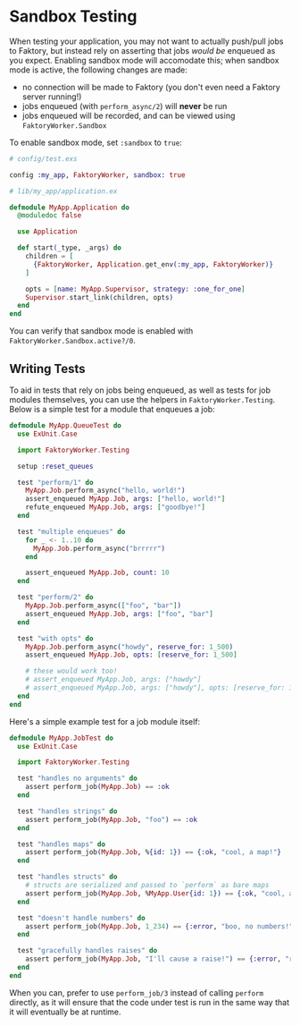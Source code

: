 # Sandbox Testing

When testing your application, you may not want to actually push/pull jobs to
Faktory, but instead rely on asserting that jobs _would be_ enqueued as you
expect. Enabling sandbox mode will accomodate this; when sandbox mode is active,
the following changes are made:

- no connection will be made to Faktory (you don't even need a Faktory server running!)
- jobs enqueued (with `perform_async/2`) will **never** be run
- jobs enqueued will be recorded, and can be viewed using `FaktoryWorker.Sandbox`

To enable sandbox mode, set `:sandbox` to `true`:

```elixir
# config/test.exs

config :my_app, FaktoryWorker, sandbox: true
```

```elixir
# lib/my_app/application.ex

defmodule MyApp.Application do
  @moduledoc false

  use Application

  def start(_type, _args) do
    children = [
      {FaktoryWorker, Application.get_env(:my_app, FaktoryWorker)}
    ]

    opts = [name: MyApp.Supervisor, strategy: :one_for_one]
    Supervisor.start_link(children, opts)
  end
end
```

You can verify that sandbox mode is enabled with `FaktoryWorker.Sandbox.active?/0`.

## Writing Tests

To aid in tests that rely on jobs being enqueued, as well as tests for job modules
themselves, you can use the helpers in `FaktoryWorker.Testing`. Below is a simple
test for a module that enqueues a job:

```elixir
defmodule MyApp.QueueTest do
  use ExUnit.Case

  import FaktoryWorker.Testing

  setup :reset_queues

  test "perform/1" do
    MyApp.Job.perform_async("hello, world!")
    assert_enqueued MyApp.Job, args: ["hello, world!"]
    refute_enqueued MyApp.Job, args: ["goodbye!"]
  end

  test "multiple enqueues" do
    for _ <- 1..10 do
      MyApp.Job.perform_async("brrrrr")
    end

    assert_enqueued MyApp.Job, count: 10
  end

  test "perform/2" do
    MyApp.Job.perform_async(["foo", "bar"])
    assert_enqueued MyApp.Job, args: ["foo", "bar"]
  end

  test "with opts" do
    MyApp.Job.perform_async("howdy", reserve_for: 1_500)
    assert_enqueued MyApp.Job, opts: [reserve_for: 1_500]

    # these would work too!
    # assert_enqueued MyApp.Job, args: ["howdy"]
    # assert_enqueued MyApp.Job, args: ["howdy"], opts: [reserve_for: 1_500]
  end
end
```

Here's a simple example test for a job module itself:

```elixir
defmodule MyApp.JobTest do
  use ExUnit.Case

  import FaktoryWorker.Testing

  test "handles no arguments" do
    assert perform_job(MyApp.Job) == :ok
  end

  test "handles strings" do
    assert perform_job(MyApp.Job, "foo") == :ok
  end

  test "handles maps" do
    assert perform_job(MyApp.Job, %{id: 1}) == {:ok, "cool, a map!"}
  end

  test "handles structs" do
    # structs are serialized and passed to `perform` as bare maps
    assert perform_job(MyApp.Job, %MyApp.User{id: 1}) == {:ok, "cool, a map!"}
  end

  test "doesn't handle numbers" do
    assert perform_job(MyApp.Job, 1_234) == {:error, "boo, no numbers!"}
  end

  test "gracefully handles raises" do
    assert perform_job(MyApp.Job, "I'll cause a raise!") == {:error, "raise reason"}
  end
end
```

When you can, prefer to use `perform_job/3` instead of calling `perform` directly, as
it will ensure that the code under test is run in the same way that it will eventually
be at runtime.
